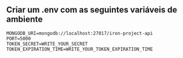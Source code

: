 ## Criar um .env com as seguintes variáveis de ambiente
```text
MONGODB_URI=mongodb://localhost:27017/iron-project-api
PORT=5000
TOKEN_SECRET=WRITE_YOUR_SECRET
TOKEN_EXPIRATION_TIME=WRITE_YOUR_TOKEN_EXPIRATION_TIME
```